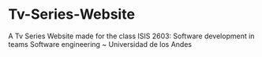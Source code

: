 # Tv-Series-Website
A Tv Series Website made for the class ISIS 2603: Software development in teams
Software engineering ~ Universidad de los Andes
